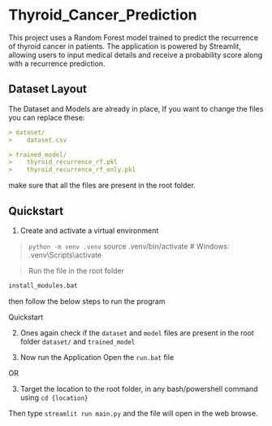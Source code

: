 # Thyroid_Cancer_Prediction

This project uses a Random Forest model trained to predict the recurrence of thyroid cancer in patients. The application is powered by Streamlit, allowing users to input medical details and receive a probability score along with a recurrence prediction.

## Dataset Layout

The Dataset and Models are already in place, If you want to change the files you can replace these:

``` markdown
> dataset/
>    dataset.csv

> trained_model/
>    thyroid_recurrence_rf.pkl
>    thyroid_recurrence_rf_only.pkl
```

make sure that all the files are present in the root folder.

## Quickstart

1) Create and activate a virtual environment
>   ```python -m venv .venv```
source .venv/bin/activate  # Windows: .venv\Scripts\activate

> Run the file in the root folder
```bash
install_modules.bat
```
then follow the below steps to run the program

Quickstart



2) Ones again check if the `dataset` and `model` files are present in the root folder `dataset/` and `trained_model`

3) Now run the Application
   Open the `run.bat` file

OR

3) Target the location to the root folder, in any bash/powershell command
using `cd {location}`

Then type `streamlit run main.py` and the file will open in the web browse.
